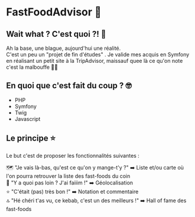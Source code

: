 # FastFoodAdvisor 🍔

## Wait what ? C'est quoi ?! 🤔

Ah la base, une blague, aujourd'hui une réalité.<br />
C'est un peu un "projet de fin d'études" . Je valide mes acquis en Symfony en réalisant un petit site à la TripAdvisor, maissauf quee là ce qu'on note c'est la malbouffe 🍔🍟

## En quoi que c'est fait du coup ? 🤓

- PHP
- Symfony 
- Twig
- Javascript

## Le principe ⭐

Le but c'est de proposer les fonctionnalités suivantes : 

🗺️ "Je vais là-bas, qu'est ce qu'on y mange-t'y ?" ➡️ Liste et/ou carte où l'on pourra retrouver la liste des fast-foods du coin<br />
📍 "Y a quoi pas loin ? J'ai faiiim !" ➡️ Géolocalisation <br />
⭐ "C'était (pas) très bon !" ➡️ Notation et commentaire <br />
🔝 "Hé chéri t'as vu, ce kebab, c'est un des meilleurs !" ➡️ Hall of fame des fast-foods <br />
